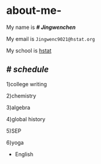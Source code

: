 # about-me-

My name is  **_# Jingwenchen_** 

My email is ```Jingwenc9021@hstat.org```

My school is  [hstat](https://www.hstat.org/)

_# schedule_
  ---
1)college writing

2)chemistry

3)algebra

4)global history

5)SEP

6)yoga

 * English

